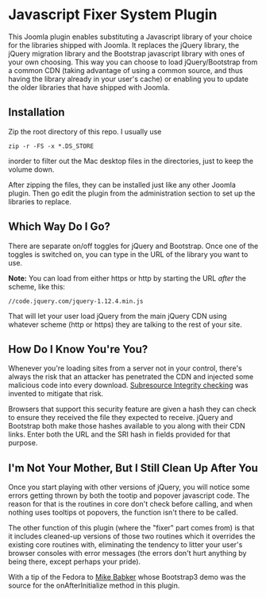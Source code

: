Javascript Fixer System Plugin
==============================

This Joomla plugin enables substituting a Javascript library of your choice for the libraries shipped with Joomla. It replaces the jQuery library, the jQuery migration library and the Bootstrap javascript library with ones of your own choosing. This way you can choose to load jQuery/Bootstrap from a common CDN (taking advantage of using a common source, and thus having the library already in your user's cache) or enabling you to update the older libraries that have shipped with Joomla.

Installation
------------

Zip the root directory of this repo. I usually use

```
zip -r -FS -x *.DS_STORE
```

inorder to filter out the Mac desktop files in the directories, just to keep the volume down.

After zipping the files, they can be installed just like any other Joomla plugin. Then go edit the plugin from the administration section to set up the libraries to replace.

Which Way Do I Go?
------------------

There are separate  on/off toggles for jQuery and Bootstrap. Once one of the toggles is switched on, you can type in the URL of the library you want to use.

**Note:** You can load from either https or http by starting the URL *after* the scheme, like this:

```
//code.jquery.com/jquery-1.12.4.min.js
```

That will let your user load jQuery from the main jQuery CDN using whatever scheme (http or https) they are talking to the rest of your site.

How Do I Know You're You?
-------------------------

Whenever you're loading sites from a server not in your control, there's always the risk that an attacker has penetrated the CDN and injected some malicious code into every download. [Subresource Integrity checking](https://developer.mozilla.org/en-US/docs/Web/Security/Subresource_Integrity) was invented to mitigate that risk.

Browsers that support this security feature are given a hash they can check to ensure they received the file they expected to receive. jQuery and Bootstrap both make those hashes available to you along with their CDN links. Enter both the URL and the SRI hash in fields provided for that purpose.

I'm Not Your Mother, But I Still Clean Up After You
---------------------------------------------------

Once you start playing with other versions of jQuery, you will notice some errors getting thrown by both the tootip and popover javascript code. The reason for that is the routines in core don't check before calling, and when nothing uses tooltips ot popovers, the function isn't there to be called.

The other function of this plugin (where the "fixer" part comes from) is that it includes cleaned-up versions of those two routines which it overrides the existing core routines with, eliminating the tendency to litter your user's browser consoles with error messages (the errors don't hurt anything by being there, except perhaps your pride).

With a tip of the Fedora to [Mike Babker](https://github.com/mbabker) whose Bootstrap3 demo was the source for the onAfterInitialize method in this plugin.